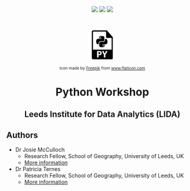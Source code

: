<!-- PROJECT SHIELDS -->
<p align="center">
    <a href="https://github.com/patricia-ternes/LIDA-python-workshop/graphs/contributors" alt="Contributors">
        <img src="https://img.shields.io/github/contributors/patricia-ternes/LIDA-python-workshop?color=%2366FFC3&logo=GitHub&logoColor=%2366FFC3&style=for-the-badge" /></a>
     <a href="https://github.com/patricia-ternes/LIDA-python-workshop/blob/main/LICENSE" alt="License">
        <img src="https://img.shields.io/github/license/patricia-ternes/LIDA-python-workshop?color=FFB3BC&style=for-the-badge" /></a>
    <a href="https://lida.leeds.ac.uk/"  alt="LIDA page">
        <img src="https://img.shields.io/badge/-🌐LIDA-black.svg?style=for-the-badge&logo=🌐&colorB=555&logoColor=99F4FB" /></a>
</p>

<!-- PROJECT LOGO -->
<br />
<p align="center">
    <img src="inputs/icons/python-file-symbol.svg" alt="Logo" width="15% id="logo">
    <p  align="center" style="font-size:0.75em;">Icon made by <a href="https://www.freepik.com" title="Freepik">Freepik</a> from <a href="https://www.flaticon.com/" title="Flaticon">www.flaticon.com</a></p>
    <h1 align="center">Python Workshop</h1>
    <h2 align="center">Leeds Institute for Data Analytics (LIDA)</h2>
</p>

## Authors

* Dr Josie McCulloch
  * Research Fellow, School of Geography, University of Leeds, UK
  * [More information](https://environment.leeds.ac.uk/geography/staff/9706/dr-josie-mcculloch)
* Dr Patricia Ternes
  * Research Fellow, School of Geography, University of Leeds, UK
  * [More information](https://patricia-ternes.github.io/)

